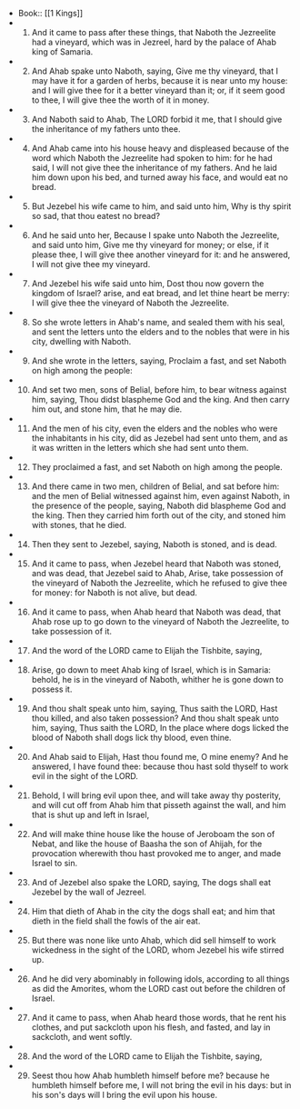 - Book:: [[1 Kings]]
- 1. And it came to pass after these things, that Naboth the Jezreelite had a vineyard, which was in Jezreel, hard by the palace of Ahab king of Samaria.
- 2. And Ahab spake unto Naboth, saying, Give me thy vineyard, that I may have it for a garden of herbs, because it is near unto my house: and I will give thee for it a better vineyard than it; or, if it seem good to thee, I will give thee the worth of it in money.
- 3. And Naboth said to Ahab, The LORD forbid it me, that I should give the inheritance of my fathers unto thee.
- 4. And Ahab came into his house heavy and displeased because of the word which Naboth the Jezreelite had spoken to him: for he had said, I will not give thee the inheritance of my fathers. And he laid him down upon his bed, and turned away his face, and would eat no bread.
- 5. But Jezebel his wife came to him, and said unto him, Why is thy spirit so sad, that thou eatest no bread?
- 6. And he said unto her, Because I spake unto Naboth the Jezreelite, and said unto him, Give me thy vineyard for money; or else, if it please thee, I will give thee another vineyard for it: and he answered, I will not give thee my vineyard.
- 7. And Jezebel his wife said unto him, Dost thou now govern the kingdom of Israel? arise, and eat bread, and let thine heart be merry: I will give thee the vineyard of Naboth the Jezreelite.
- 8. So she wrote letters in Ahab's name, and sealed them with his seal, and sent the letters unto the elders and to the nobles that were in his city, dwelling with Naboth.
- 9. And she wrote in the letters, saying, Proclaim a fast, and set Naboth on high among the people:
- 10. And set two men, sons of Belial, before him, to bear witness against him, saying, Thou didst blaspheme God and the king. And then carry him out, and stone him, that he may die.
- 11. And the men of his city, even the elders and the nobles who were the inhabitants in his city, did as Jezebel had sent unto them, and as it was written in the letters which she had sent unto them.
- 12. They proclaimed a fast, and set Naboth on high among the people.
- 13. And there came in two men, children of Belial, and sat before him: and the men of Belial witnessed against him, even against Naboth, in the presence of the people, saying, Naboth did blaspheme God and the king. Then they carried him forth out of the city, and stoned him with stones, that he died.
- 14. Then they sent to Jezebel, saying, Naboth is stoned, and is dead.
- 15. And it came to pass, when Jezebel heard that Naboth was stoned, and was dead, that Jezebel said to Ahab, Arise, take possession of the vineyard of Naboth the Jezreelite, which he refused to give thee for money: for Naboth is not alive, but dead.
- 16. And it came to pass, when Ahab heard that Naboth was dead, that Ahab rose up to go down to the vineyard of Naboth the Jezreelite, to take possession of it.
- 17. And the word of the LORD came to Elijah the Tishbite, saying,
- 18. Arise, go down to meet Ahab king of Israel, which is in Samaria: behold, he is in the vineyard of Naboth, whither he is gone down to possess it.
- 19. And thou shalt speak unto him, saying, Thus saith the LORD, Hast thou killed, and also taken possession? And thou shalt speak unto him, saying, Thus saith the LORD, In the place where dogs licked the blood of Naboth shall dogs lick thy blood, even thine.
- 20. And Ahab said to Elijah, Hast thou found me, O mine enemy? And he answered, I have found thee: because thou hast sold thyself to work evil in the sight of the LORD.
- 21. Behold, I will bring evil upon thee, and will take away thy posterity, and will cut off from Ahab him that pisseth against the wall, and him that is shut up and left in Israel,
- 22. And will make thine house like the house of Jeroboam the son of Nebat, and like the house of Baasha the son of Ahijah, for the provocation wherewith thou hast provoked me to anger, and made Israel to sin.
- 23. And of Jezebel also spake the LORD, saying, The dogs shall eat Jezebel by the wall of Jezreel.
- 24. Him that dieth of Ahab in the city the dogs shall eat; and him that dieth in the field shall the fowls of the air eat.
- 25. But there was none like unto Ahab, which did sell himself to work wickedness in the sight of the LORD, whom Jezebel his wife stirred up.
- 26. And he did very abominably in following idols, according to all things as did the Amorites, whom the LORD cast out before the children of Israel.
- 27. And it came to pass, when Ahab heard those words, that he rent his clothes, and put sackcloth upon his flesh, and fasted, and lay in sackcloth, and went softly.
- 28. And the word of the LORD came to Elijah the Tishbite, saying,
- 29. Seest thou how Ahab humbleth himself before me? because he humbleth himself before me, I will not bring the evil in his days: but in his son's days will I bring the evil upon his house.
